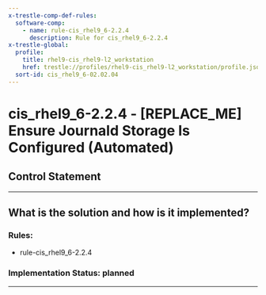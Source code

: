 ```yaml
---
x-trestle-comp-def-rules:
  software-comp:
    - name: rule-cis_rhel9_6-2.2.4
      description: Rule for cis_rhel9_6-2.2.4
x-trestle-global:
  profile:
    title: rhel9-cis_rhel9-l2_workstation
    href: trestle://profiles/rhel9-cis_rhel9-l2_workstation/profile.json
  sort-id: cis_rhel9_6-02.02.04
---
```


# cis_rhel9_6-2.2.4 - \[REPLACE_ME\] Ensure Journald Storage Is Configured (Automated)

## Control Statement

______________________________________________________________________

## What is the solution and how is it implemented?

<!-- For implementation status enter one of: implemented, partial, planned, alternative, not-applicable -->

<!-- Note that the list of rules under ### Rules: is read-only and changes will not be captured after assembly to JSON -->

<!-- Add control implementation description here for control: cis_rhel9_6-2.2.4 -->

### Rules:

  - rule-cis_rhel9_6-2.2.4

### Implementation Status: planned

______________________________________________________________________
